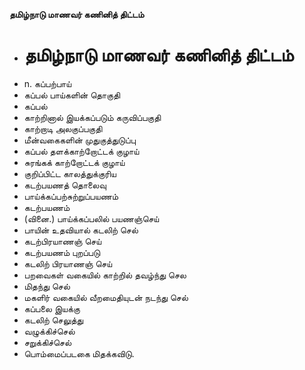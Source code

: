 **தமிழ்நாடு மாணவர் கணினித் திட்டம்**
- # தமிழ்நாடு மாணவர் கணினித் திட்டம்
- n. கப்பற்பாய்
- கப்பல் பாய்களின் தொகுதி
- கப்பல்
- காற்றினால் இயக்கப்படும் கருவிப்பகுதி
- காற்றாடி அலகுப்பகுதி
- மீன்வகைகளின் முதுகுத்துடுப்பு
- கப்பல் தளக்காற்றோட்டக் குழாய்
- சுரங்கக் காற்றோட்டக் குழாய்
- குறிப்பிட்ட காலத்துக்குரிய
- கடற்பயணத் தொலைவு
- பாய்க்கப்பற்சுற்றுப்பயணம்
- கடற்பயணம்
- (வினை.) பாய்க்கப்பலில் பயணஞ்செய்
- பாயின் உதவியால் கடலிற் செல்
- கடற்பிரயாணஞ் செய்
- கடற்பயணம் புறப்படு
- கடலிற் பிரயாணஞ் செய்
- பறவைகள் வகையில் காற்றில் தவழ்ந்து செல
- மிதந்து செல்
- மகளிர் வகையில் வீறமைதியுடன் நடந்து செல்
- கப்பலை இயக்கு
- கடலிற் செலுத்து
- வழுக்கிச்செல்
- சறுக்கிச்செல்
- பொம்மைப்படகை மிதக்கவிடு.

